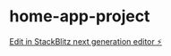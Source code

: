 # home-app-project

[Edit in StackBlitz next generation editor ⚡️](https://stackblitz.com/~/github.com/Isaacogb1/home-app-project)